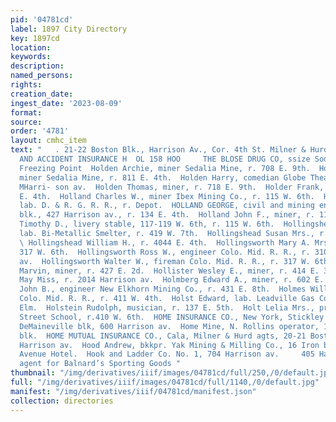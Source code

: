 ```yaml
---
pid: '04781cd'
label: 1897 City Directory
key: 1897cd
location: 
keywords: 
description: 
named_persons: 
rights: 
creation_date: 
ingest_date: '2023-08-09'
format: 
source: 
order: '4781'
layout: cmhc_item
text: "   . 21-22 Boston Blk., Harrison Av., Cor. 4th St. Milner & Hurd, FIRE, LIFE
  AND ACCIDENT INSURANCE H  OL 158 HOO     THE BLOSE DRUG CO, ssize Soda Water at
  Freezing Point  Holden Archie, miner Sedalia Mine, r. 708 E. 9th.  Holden David,
  miner Sedalia Mine, r. 811 E. 4th.  Holden Harry, comedian Globe Theatre, r. 202
  MHarri- son av.  Holden Thomas, miner, r. 718 E. 9th.  Holder Frank, miner, r. 406
  E. 4th.  Holland Charles W., miner Ibex Mining Co., r. 115 W. 6th.  Holland Frank,
  lab. D. & R. G. R. R., r. Depot.  HOLLAND GEORGE, civil and mining engineer, 2 Union
  blk., 427 Harrison av., r. 134 E. 4th.  Holland John F., miner, r. 117 W. 6th.  Holland
  Timothy D., livery stable, 117-119 W. 6th, r. 115 W. 6th.  Hollingshead Clayton,
  lab. Bi-Metallic Smelter, r. 419 W. 7th.  Hollingshead Susan Mrs., r. 419 W. 7th.
  \ Hollingshead William H., r. 4044 E. 4th.  Hollingsworth Mary A. Mrs., carpet weaver,
  317 W. 6th.  Hollingsworth Ross W., engineer Colo. Mid. R. R., r. 310 N. Leiter
  av.  Hollingsworth Walter W., fireman Colo. Mid. R. R., r. 317 W. 6th.  Hollister
  Marvin, miner, r. 427 E. 2d.  Hollister Wesley E., miner, r. 414 E. 3d.  Holman
  May Miss, r. 2014 Harrison av.  Holmberg Edward A., miner, r. 602 E. 5th.  Holmes
  John B., engineer New Elkhorn Mining Co., r. 431 E. 8th.  Holmes William F., fireman
  Colo. Mid. R. R., r. 411 W. 4th.  Holst Edward, lab. Leadville Gas Co., r. 309 W.
  Elm.  Holstein Rudolph, musician, r. 137 E. 5th.  Holt Lelia Mrs., prin. Seventh
  Street School, r.410 W. 6th.  HOME INSURANCE CO., New York, Stickley & Shaw agts,
  DeMaineville blk, 600 Harrison av.  Home Mine, N. Rollins operator, 1 DeMaineville
  blk.  HOME MUTUAL INSURANCE CO., Cala, Milner & Hurd agts, 20-21 Boston blk, 402
  Harrison av.  Hood Andrew, bkkpr. Yak Mining & Milling Co., 16 Iron bldg, bds. Fifth
  Avenue Hotel.  Hook and Ladder Co. No. 1, 704 Harrison av.     405 Harrison av.,
  agent for Balnard’s Sporting Goods "
thumbnail: "/img/derivatives/iiif/images/04781cd/full/250,/0/default.jpg"
full: "/img/derivatives/iiif/images/04781cd/full/1140,/0/default.jpg"
manifest: "/img/derivatives/iiif/04781cd/manifest.json"
collection: directories
---
```

